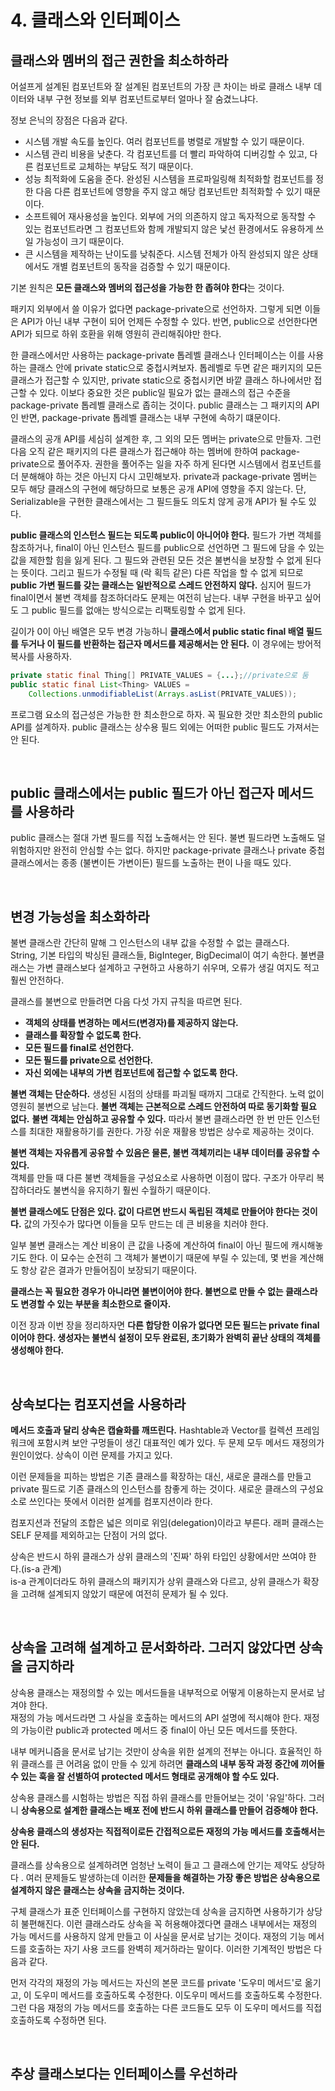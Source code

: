 # 4. 클래스와 인터페이스

## 클래스와 멤버의 접근 권한을 최소하하라

어설프게 설계된 컴포넌트와 잘 설계된 컴포넌트의 가장 큰 차이는 바로 클래스 내부 데이터와 내부 구현 정보를 외부 컴포넌트로부터 얼마나 잘 숨겼느냐다.  

정보 은닉의 장점은 다음과 같다.  

* 시스템 개발 속도를 높인다. 여러 컴포넌트를 병렬로 개발할 수 있기 때문이다.
* 시스템 관리 비용을 낮춘다. 각 컴포넌트를 더 빨리 파악하여 디버깅할 수 있고, 다른 컴포넌트로 교체하는 부담도 적기 때문이다.
* 성능 최적화에 도움을 준다. 완성된 시스템을 프로파일링해 최적화할 컴포넌트를 정한 다음 다른 컴포넌트에 영향을 주지 않고 해당 컴포넌트만 최적화할 수 있기 때문이다.
* 소프트웨어 재사용성을 높인다. 외부에 거의 의존하지 않고 독자적으로 동작할 수 있는 컴포넌트라면 그 컴포넌트와 함께 개발되지 않은 낯선 환경에서도 유용하게 쓰일 가능성이 크기 때문이다.
* 큰 시스템을 제작하는 난이도를 낮춰준다. 시스템 전체가 아직 완성되지 않은 상태에서도 개별 컴포넌트의 동작을 검증할 수 있기 때문이다.

기본 원칙은 **모든 클래스와 멤버의 접근성을 가능한 한 좁혀야 한다**는 것이다.  

패키지 외부에서 쓸 이유가 없다면 package-private으로 선언하자. 그렇게 되면 이들은 API가 아닌 내부 구현이 되어 언제든 수정할 수 있다. 반면, public으로 선언한다면 API가 되므로 하위 호환을 위해 영원히 관리해줘야만 한다.  

한 클래스에서만 사용하는 package-private 톱레벨 클래스나 인터페이스는 이를 사용하는 클래스 안에 private static으로 중첩시켜보자. 톱레벨로 두면 같은 패키지의 모든 클래스가 접근할 수 있지만, private static으로 중첩시키면 바깥 클래스 하나에서만 접근할 수 있다. 이보다 중요한 것은 public일 필요가 없는 클래스의 접근 수준을 package-private 톱레벨 클래스로 좁히는 것이다. public 클래스는 그 패키지의 API인 반면, package-private 톱레벨 클래스는 내부 구현에 속하기 떄문이다.  

클래스의 공개 API를 세심히 설계한 후, 그 외의 모든 멤버는 private으로 만들자. 그런 다음 오직 같은 패키지의 다른 클래스가 접근해야 하는 멤버에 한하여 package-private으로 풀어주자. 권한을 풀어주는 일을 자주 하게 된다면 시스템에서 컴포넌트를 더 분해해야 하는 것은 아닌지 다시 고민해보자. private과 package-private 멤버는 모두 해당 클래스의 구현에 해당하므로 보통은 공개 API에 영향을 주지 않는다. 단, Serializable을 구현한 클래스에서는 그 필드들도 의도치 않게 공개 API가 될 수도 있다.  

**public 클래스의 인스턴스 필드는 되도록 public이 아니어야 한다.** 필드가 가변 객체를 참조하거나, final이 아닌 인스턴스 필드를 public으로 선언하면 그 필드에 담을 수 있는 값을 제한할 힘을 잃게 된다. 그 필드와 관련된 모든 것은 불변식을 보장할 수 없게 된다는 뜻이다. 그리고 필드가 수정될 때 (락 획득 같은) 다른 작업을 할 수 없게 되므로 **public 가변 필드를 갖는 클래스는 일반적으로 스레드 안전하지 않다.** 심지어 필드가 final이면서 불변 객체를 참조하더라도 문제는 여전히 남는다. 내부 구현을 바꾸고 싶어도 그 public 필드를 없애는 방식으로는 리팩토링할 수 없게 된다.  

길이가 0이 아닌 배열은 모두 변경 가능하니 **클래스에서 public static final 배열 필드를 두거나 이 필드를 반환하는 접근자 메서드를 제공해서는 안 된다.**  이 경우에는 방어적 복사를 사용하자.  

```java
private static final Thing[] PRIVATE_VALUES = {...};//private으로 둠
public static final List<Thing> VALUES = 
    Collections.unmodifiableList(Arrays.asList(PRIVATE_VALUES));
```

프로그램 요소의 접근성은 가능한 한 최소한으로 하자. 꼭 필요한 것만 최소한의 public API를 설계하자. public 클래스는 상수용 필드 외에는 어떠한 public 필드도 가져서는 안 된다.  

<br/>

## public 클래스에서는 public 필드가 아닌 접근자 메서드를 사용하라

public 클래스는 절대 가변 필드를 직접 노출해서는 안 된다. 불변 필드라면 노출해도 덜 위험하지만 완전히 안심할 수는 없다. 하지만 package-private 클래스나 private 중첩 클래스에서는 종종 (불변이든 가변이든) 필드를 노출하는 편이 나을 때도 있다.  

<br/>

## 변경 가능성을 최소화하라

불변 클래스란 간단히 말해 그 인스턴스의 내부 값을 수정할 수 없는 클래스다.  
String, 기본 타입의 박싱된 클래스들, BigInteger, BigDecimal이 여기 속한다. 불변클래스는 가변 클래스보다 설계하고 구현하고 사용하기 쉬우며, 오류가 생길 여지도 적고 훨씬 안전하다.  

클래스를 불변으로 만들려면 다음 다섯 가지 규칙을 따르면 된다.  

* **객체의 상태를 변경하는 메서드(변경자)를 제공하지 않는다.**
* **클래스를 확장할 수 없도록 한다.**
* **모든 필드를 final로 선언한다.**
* **모든 필드를 private으로 선언한다.**
* **자신 외에는 내부의 가변 컴포넌트에 접근할 수 없도록 한다.**

**불변 객체는 단순하다.** 생성된 시점의 상태를 파괴될 때까지 그대로 간직한다. 노력 없이 영원히 불변으로 남는다. **불변 객체는 근본적으로 스레드 안전하여 따로 동기화할 필요 없다.** **불변 객체는 안심하고 공유할 수 있다.** 따라서 불변 클래스라면 한 번 만든 인스턴스를 최대한 재활용하기를 권한다. 가장 쉬운 재활용 방법은 상수로 제공하는 것이다.  

**불변 객체는 자유롭게 공유할 수 있음은 물론, 불변 객체끼리는 내부 데이터를 공유할 수 있다.**  
객체를 만들 때 다른 불변 객체들을 구성요소로 사용하면 이점이 많다. 구조가 아무리 복잡하더라도 불변식을 유지하기 훨씬 수월하기 때문이다.  

**불변 클래스에도 단점은 있다. 값이 다르면 반드시 독립된 객체로 만들어야 한다는 것이다.** 값의 가짓수가 많다면 이들을 모두 만드는 데 큰 비용을 치러야 한다.  

일부 불변 클래스는 계산 비용이 큰 값을 나중에 계산하여 final이 아닌 필드에 캐시해놓기도 한다. 이 묘수는 순전히 그 객체가 불변이기 때문에 부릴 수 있는데, 몇 번을 계산해도 항상 같은 결과가 만들어짐이 보장되기 때문이다.  

**클래스는 꼭 필요한 경우가 아니라면 불변이어야 한다. 불변으로 만들 수 없는 클래스라도 변경할 수 있는 부분을 최소한으로 줄이자.**  

이전 장과 이번 장을 정리하자면 **다른 합당한 이유가 없다면 모든 필드는 private final이어야 한다. 생성자는 불변식 설정이 모두 완료된, 초기화가 완벽히 끝난 상태의 객체를 생성해야 한다.**  

<br/>

## 상속보다는 컴포지션을 사용하라

**메서드 호출과 달리 상속은 캡슐화를 깨뜨린다.** Hashtable과 Vector를 컬렉션 프레임워크에 포함시켜 보안 구멍들이 생긴 대표적인 예가 있다. 두 문제 모두 메서드 재정의가 원인이었다. 상속이 이런 문제를 가지고 있다.  

이런 문제들을 피하는 방법은 기존 클래스를 확장하는 대신, 새로운 클래스를 만들고 private 필드로 기존 클래스의 인스턴스를 참좋게 하는 것이다. 새로운 클래스의 구성요소로 쓰인다는 뜻에서 이러한 설계를 컴포지션이라 한다.  

컴포지션과 전달의 조합은 넓은 의미로 위임(delegation)이라고 부른다. 래퍼 클래스는 SELF 문제를 제외하고는 단점이 거의 없다.  

상속은 반드시 하위 클래스가 상위 클래스의 '진짜' 하위 타입인 상황에서만 쓰여야 한다.(is-a 관계)  
is-a 관계이더라도 하위 클래스의 패키지가 상위 클래스와 다르고, 상위 클래스가 확장을 고려해 설계되지 않았기 때문에 여전히 문제가 될 수 있다.

<br/>

## 상속을 고려해 설계하고 문서화하라. 그러지 않았다면 상속을 금지하라

상속용 클래스는 재정의할 수 있는 메서드들을 내부적으로 어떻게 이용하는지 문서로 남겨야 한다.  
재정의 가능 메서드라면 그 사실을 호출하는 메서드의 API 설명에 적시해야 한다. 재정의 가능이란 public과 protected 메서드 중 final이 아닌 모든 메서드를 뜻한다.  

내부 메커니즘을 문서로 남기는 것만이 상속을 위한 설계의 전부는 아니다. 효율적인 하위 클래스를 큰 어려움 없이 만들 수 있게 하려면 **클래스의 내부 동작 과정 중간에 끼어들 수 있는 훅을 잘 선별하여 protected 메서드 형태로 공개해야 할 수도 있다.**  

상속용 클래스를 시험하는 방법은 직접 하위 클래스를 만들어보는 것이 '유일'하다. 그러니 **상속용으로 설계한 클래스는 배포 전에 반드시 하위 클래스를 만들어 검증해야 한다.**  

**상속용 클래스의 생성자는 직접적이로든 간접적으로든 재정의 가능 메서드를 호출해서는 안 된다.**  

클래스를 상속용으로 설계하려면 엄청난 노력이 들고 그 클래스에 안기는 제약도 상당하다 . 여러 문제들도 발생하는데 이러한 **문제들을 해결하는 가장 좋은 방법은 상속용으로 설계하지 않은 클래스는 상속을 금지하는 것이다.**  

구체 클래스가 표준 인터페이스를 구현하지 않았는데 상속을 금지하면 사용하기가 상당히 불편해진다. 이런 클래스라도 상속을 꼭 허용해야겠다면 클래스 내부에서는 재정의 가능 메서드를 사용하지 않게 만들고 이 사실을 문서로 남기는 것이다. 재정의 기능 메서드를 호출하는 자기 사용 코드를 완벽히 제거하라는 말이다. 이러한 기계적인 방법은 다음과 같다.  

먼저 각각의 재정의 가능 메서드는 자신의 본문 코드를 private '도우미 메서드'로 옮기고, 이 도우미 메서드를 호출하도록 수정한다. 이도우미 메서드를 호출하도록 수정한다. 그런 다음 재정의 가능 메서드를 호출하는 다른 코드들도 모두 이 도우미 메서드를 직접 호출하도록 수정하면 된다.  

<br/>

## 추상 클래스보다는 인터페이스를 우선하라

